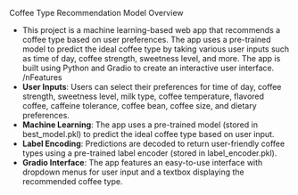 Coffee Type Recommendation Model
Overview
- This project is a machine learning-based web app that recommends a coffee type based on user preferences. The app uses a pre-trained model to predict the ideal coffee type by taking various user inputs such as time of day, coffee strength, sweetness level, and more. The app is built using Python and Gradio to create an interactive user interface.
/nFeatures
- **User Inputs**: Users can select their preferences for time of day, coffee strength, sweetness level, milk type, coffee temperature, flavored coffee, caffeine tolerance, coffee bean, coffee size, and dietary preferences.
- **Machine Learning**: The app uses a pre-trained model (stored in best_model.pkl) to predict the ideal coffee type based on user input.
- **Label Encoding**: Predictions are decoded to return user-friendly coffee types using a pre-trained label encoder (stored in label_encoder.pkl).
- **Gradio Interface**: The app features an easy-to-use interface with dropdown menus for user input and a textbox displaying the recommended coffee type.
